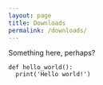 ```yaml
---
layout: page
title: Downloads
permalink: /downloads/
---
```


Something here, perhaps?

```
def hello_world():
  print('Hello world!')

```
